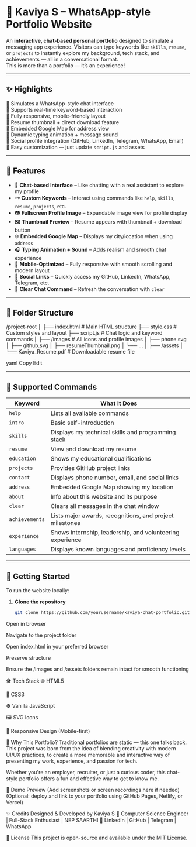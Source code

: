 # 💬 Kaviya S – WhatsApp-style Portfolio Website

An **interactive, chat-based personal portfolio** designed to simulate a messaging app experience. Visitors can type keywords like `skills`, `resume`, or `projects` to instantly explore my background, tech stack, and achievements — all in a conversational format.  
This is more than a portfolio — it’s an experience!

---

## ✨ Highlights

🔹 Simulates a WhatsApp-style chat interface  
🔹 Supports real-time keyword-based interaction  
🔹 Fully responsive, mobile-friendly layout  
🔹 Resume thumbnail + direct download feature  
🔹 Embedded Google Map for address view  
🔹 Dynamic typing animation + message sound  
🔹 Social profile integration (GitHub, LinkedIn, Telegram, WhatsApp, Email)  
🔹 Easy customization — just update `script.js` and assets

---

## 🧠 Features

- 💬 **Chat-based Interface** – Like chatting with a real assistant to explore my profile  
- 🗝️ **Custom Keywords** – Interact using commands like `help`, `skills`, `resume`, `projects`, etc.  
- 📷 **Fullscreen Profile Image** – Expandable image view for profile display  
- 🖼️ **Thumbnail Preview** – Resume appears with thumbnail + download button  
- 🌐 **Embedded Google Map** – Displays my city/location when using `address`  
- 🎧 **Typing Animation + Sound** – Adds realism and smooth chat experience  
- 📱 **Mobile-Optimized** – Fully responsive with smooth scrolling and modern layout  
- 🔗 **Social Links** – Quickly access my GitHub, LinkedIn, WhatsApp, Telegram, etc.  
- 🧹 **Clear Chat Command** – Refresh the conversation with `clear`  

---

## 📁 Folder Structure

/project-root
│
├── index.html # Main HTML structure
├── style.css # Custom styles and layout
├── script.js # Chat logic and keyword commands
│
├── /images # All icons and profile images
│ ├── phone.svg
│ ├── github.svg
│ ├── resumeThumbnail.png
│ └── ...
│
├── /assets
│ └── Kaviya_Resume.pdf # Downloadable resume file

yaml
Copy
Edit

---

## 💬 Supported Commands

| Keyword       | What It Does                                                  |
|---------------|---------------------------------------------------------------|
| `help`        | Lists all available commands                                  |
| `intro`       | Basic self-introduction                                       |
| `skills`      | Displays my technical skills and programming stack            |
| `resume`      | View and download my resume                                   |
| `education`   | Shows my educational qualifications                           |
| `projects`    | Provides GitHub project links                                 |
| `contact`     | Displays phone number, email, and social links                |
| `address`     | Embedded Google Map showing my location                       |
| `about`       | Info about this website and its purpose                       |
| `clear`       | Clears all messages in the chat window                        |
| `achievements`| Lists major awards, recognitions, and project milestones      |
| `experience`  | Shows internship, leadership, and volunteering experience     |
| `languages`   | Displays known languages and proficiency levels               |

---

## 🚀 Getting Started

To run the website locally:

1. **Clone the repository**
   ```bash
   git clone https://github.com/yourusername/kaviya-chat-portfolio.git
Open in browser

Navigate to the project folder

Open index.html in your preferred browser

Preserve structure

Ensure the /images and /assets folders remain intact for smooth functioning

🛠️ Tech Stack
🌐 HTML5

🎨 CSS3

⚙️ Vanilla JavaScript

🖼️ SVG Icons

📱 Responsive Design (Mobile-first)

🎯 Why This Portfolio?
Traditional portfolios are static — this one talks back.
This project was born from the idea of blending creativity with modern UI/UX practices, to create a more memorable and interactive way of presenting my work, experience, and passion for tech.

Whether you're an employer, recruiter, or just a curious coder, this chat-style portfolio offers a fun and effective way to get to know me.

📸 Demo Preview
(Add screenshots or screen recordings here if needed)
(Optional: deploy and link to your portfolio using GitHub Pages, Netlify, or Vercel)

✨ Credits
Designed & Developed by Kaviya S
📍 Computer Science Engineer | Full-Stack Enthusiast | NEP SAARTHI
🔗 LinkedIn | GitHub | Telegram | WhatsApp

📝 License
This project is open-source and available under the MIT License.
